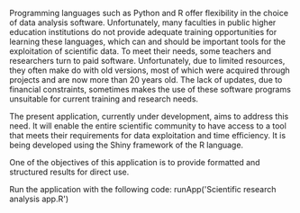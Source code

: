 Programming languages such as Python and R offer flexibility in the choice of data analysis software. Unfortunately, many faculties in public higher education institutions do not provide adequate training opportunities for learning these languages, which can and should be important tools for the exploitation of scientific data. To meet their needs, some teachers and researchers turn to paid software. Unfortunately, due to limited resources, they often make do with old versions, most of which were acquired through projects and are now more than 20 years old. The lack of updates, due to financial constraints, sometimes makes the use of these software programs unsuitable for current training and research needs.

The present application, currently under development, aims to address this need. It will enable the entire scientific community to have access to a tool that meets their requirements for data exploitation and time efficiency. It is being developed using the Shiny framework of the R language.

One of the objectives of this application is to provide formatted and structured results for direct use.

Run the application with the following code: 
runApp('Scientific research analysis app.R')

